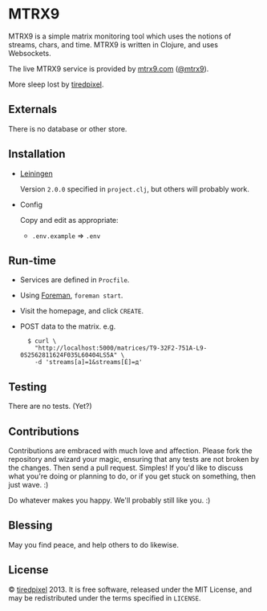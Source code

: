 # MTRX9

MTRX9 is a simple matrix monitoring tool which uses the notions of streams, chars, and time.
MTRX9 is written in Clojure, and uses Websockets.

The live MTRX9 service is provided by [mtrx9.com](http://www.mtrx9.com) ([@mtrx9](https://twitter.com/mtrx9)).

More sleep lost by [tiredpixel](http://www.tiredpixel.com).


## Externals

There is no database or other store.


## Installation

- [Leiningen](https://github.com/technomancy/leiningen)
  
  Version `2.0.0` specified in `project.clj`, but others will probably work.

- Config
  
  Copy and edit as appropriate:
  
  - `.env.example` => `.env`


## Run-time

- Services are defined in `Procfile`.

- Using [Foreman](http://ddollar.github.io/foreman/), `foreman start`.

- Visit the homepage, and click `CREATE`.

- POST data to the matrix. e.g.
  
        $ curl \
          "http://localhost:5000/matrices/T9-32F2-751A-L9-0S2562811624F035L60404LS5A" \
          -d 'streams[a]=1&streams[É]=д'


## Testing

There are no tests. (Yet?)


## Contributions

Contributions are embraced with much love and affection.
Please fork the repository and wizard your magic, ensuring that any tests are not broken by the changes.
Then send a pull request. Simples!
If you'd like to discuss what you're doing or planning to do, or if you get stuck on something, then just wave. :)

Do whatever makes you happy. We'll probably still like you. :)


## Blessing

May you find peace, and help others to do likewise.


## License

© [tiredpixel](http://www.tiredpixel.com) 2013.
It is free software, released under the MIT License, and may be redistributed under the terms specified in `LICENSE`.
